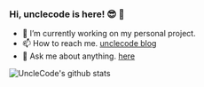 ### Hi, unclecode is here! 😎 👋

- 🔭 I’m currently working on my personal project.
- 📫 How to reach me. [unclecode blog](https://www.okjay.top/)
- 💬 Ask me about anything. [here](https://github.com/unclecode1024/unclecode1024/issues)

![UncleCode's github stats](https://github-readme-stats.anuraghazra1.vercel.app/api?username=unclecode1024&show_icons=true&title_color=fff&icon_color=79ff97&text_color=9f9f9f&bg_color=151515)
